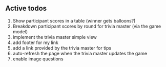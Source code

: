 ## Active todos

1. Show participant scores in a table (winner gets balloons?)
2. Breakdown participant scores by round for trivia master (via the game model)
3. implement the trivia master simple view
4. add footer for my link
5. add a link provided by the trivia master for tips
6. auto-refresh the page when the trivia master updates the game
7. enable image questions
